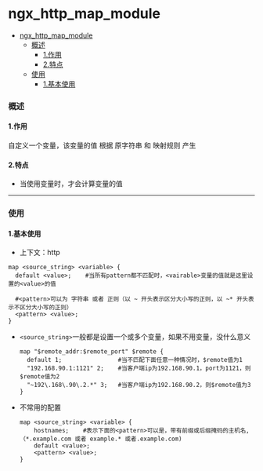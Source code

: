 # ngx_http_map_module

<!-- @import "[TOC]" {cmd="toc" depthFrom=1 depthTo=6 orderedList=false} -->
<!-- code_chunk_output -->

- [ngx_http_map_module](#ngx_http_map_module)
    - [概述](#概述)
      - [1.作用](#1作用)
      - [2.特点](#2特点)
    - [使用](#使用)
      - [1.基本使用](#1基本使用)

<!-- /code_chunk_output -->

### 概述

#### 1.作用
自定义一个变量，该变量的值 根据 原字符串 和 映射规则 产生

#### 2.特点
* 当使用变量时，才会计算变量的值

***

### 使用

#### 1.基本使用
* 上下文：http
```shell
map <source_string> <variable> {
  default <value>;    #当所有pattern都不匹配时，<vairable>变量的值就是这里设置的<value>的值

  #<pattern>可以为 字符串 或者 正则（以 ~ 开头表示区分大小写的正则，以 ~* 开头表示不区分大小写的正则）
  <pattern> <value>;
}
```
* `<source_string>`一般都是设置一个或多个变量，如果不用变量，没什么意义
  ```shell
  map "$remote_addr:$remote_port" $remote {
    default 1;                #当不匹配下面任意一种情况时，$remote值为1
    "192.168.90.1:1121" 2;    #当客户端ip为192.168.90.1，port为1121，则$remote值为2
    "~192\.168\.90\.2.*" 3;   #当客户端ip为192.168.90.2，则$remote值为3
  }
  ```

* 不常用的配置
  ```shell
  map <source_string> <variable> {
      hostnames;    #表示下面的<pattern>可以是，带有前缀或后缀掩码的主机名,（*.example.com 或者 example.* 或者.example.com)
      default <value>;
      <pattern> <value>;
  }
  ```
